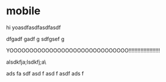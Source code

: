 # mobile
hi
yoasdfasdfasdfasdf


dfgadf
gadf
g
sdfgsef
g


YOOOOOOOOOOOOOOOOOOOOOOOOOOOOOO!!!!!!!!!!!!!!!!!!!!!


alsdkfja;lsdkfj;a\

ads
fa
sdf
asd
f
asd
f
asdf
ads
f